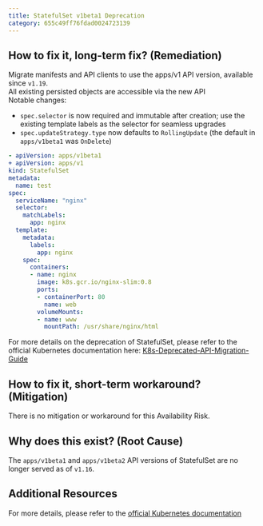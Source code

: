 ```yaml
---
title: StatefulSet v1beta1 Deprecation
category: 655c49ff76fdad0024723139
---
```


## How to fix it, long-term fix? (Remediation)

Migrate manifests and API clients to use the apps/v1 API version, available since `v1.19`.  
All existing persisted objects are accessible via the new API  
Notable changes:

- `spec.selector` is now required and immutable after creation; use the existing template labels as the selector for seamless upgrades
- `spec.updateStrategy.type` now defaults to `RollingUpdate` (the default in `apps/v1beta1` was `OnDelete`) 

```yaml sample-statefulset.yaml
- apiVersion: apps/v1beta1
+ apiVersion: apps/v1
kind: StatefulSet
metadata:
  name: test
spec:
  serviceName: "nginx"
  selector:
    matchLabels:
      app: nginx
  template:
    metadata:
      labels:
        app: nginx
    spec:
      containers:
      - name: nginx
        image: k8s.gcr.io/nginx-slim:0.8
        ports:
        - containerPort: 80
          name: web
        volumeMounts:
        - name: www
          mountPath: /usr/share/nginx/html
```

For more details on the deprecation of StatefulSet, please refer to the official Kubernetes documentation here:  [K8s-Deprecated-API-Migration-Guide](https://kubernetes.io/docs/reference/using-api/deprecation-guide/)

## How to fix it, short-term workaround? (Mitigation)

There is no mitigation or workaround for this Availability Risk.

## Why does this exist? (Root Cause)

The `apps/v1beta1` and `apps/v1beta2` API versions of StatefulSet are no longer served as of `v1.16`.

## Additional Resources

For more details, please refer to the [official Kubernetes documentation](https://kubernetes.io/docs/reference/using-api/deprecation-guide/#statefulset-v116)